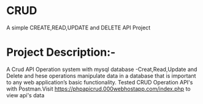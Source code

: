 
# CRUD 

A simple CREATE,READ,UPDATE and DELETE API Project

# Project Description:- 

A Crud API Operation system with mysql database 
-Creat,Read,Update and Delete and hese operations manipulate data in a database that is important to any web application’s basic functionality.
Tested CRUD Operation API's with Postman.Visit https://phpapicrud.000webhostapp.com/index.php to view api's data

